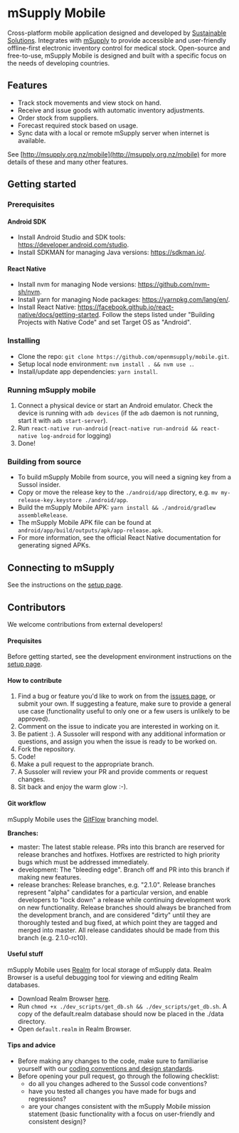 # mSupply Mobile

Cross-platform mobile application designed and developed by [Sustainable Solutions](http://sussol.net). Integrates with [mSupply](https://www.msupply.org.nz/) to provide accessible and user-friendly offline-first electronic inventory control for medical stock. Open-source and free-to-use, mSupply Mobile is designed and built with a specific focus on the needs of developing countries.

## Features

- Track stock movements and view stock on hand.
- Receive and issue goods with automatic inventory adjustments.
- Order stock from suppliers.
- Forecast required stock based on usage.
- Sync data with a local or remote mSupply server when internet is available.

See [http://msupply.org.nz/mobile](http://msupply.org.nz/mobile) for more details of these and many other features.

## Getting started

### Prerequisites

#### Android SDK

- Install Android Studio and SDK tools: https://developer.android.com/studio.
- Install SDKMAN for managing Java versions: https://sdkman.io/.

#### React Native

- Install nvm for managing Node versions: https://github.com/nvm-sh/nvm.
- Install yarn for managing Node packages: https://yarnpkg.com/lang/en/.
- Install React Native: https://facebook.github.io/react-native/docs/getting-started. Follow the steps listed under "Building Projects with Native Code" and set Target OS as "Android".

### Installing

- Clone the repo: `git clone https://github.com/openmsupply/mobile.git`.
- Setup local node environment: `nvm install . && nvm use .`.
- Install/update app dependencies: `yarn install`.

### Running mSupply mobile

1. Connect a physical device or start an Android emulator. Check the device is running with `adb devices` (if the `adb` daemon is not running, start it with `adb start-server`).
2. Run `react-native run-android` (`react-native run-android && react-native log-android` for logging)
3. Done!

### Building from source

- To build mSupply Mobile from source, you will need a signing key from a Sussol insider.
- Copy or move the release key to the `./android/app` directory, e.g. `mv my-release-key.keystore ./android/app`.
- Build the mSupply Mobile APK: `yarn install && ./android/gradlew assembleRelease`.
- The mSupply Mobile APK file can be found at `android/app/build/outputs/apk/app-release.apk`.
- For more information, see the official React Native documentation for generating signed APKs.

## Connecting to mSupply

See the instructions on the [setup page](https://github.com/sussol/mobile/wiki/Setup#setting-up-msupply-server).

## Contributors

We welcome contributions from external developers!

#### Prequisites

Before getting started, see the development environment instructions on the [setup page](https://github.com/openmsupply/mobile/wiki/Setup).

#### How to contribute

1. Find a bug or feature you'd like to work on from the [issues page](https://github.com/sussol/mobile/issues), or submit your own. If suggesting a feature, make sure to provide a general use case (functionality useful to only one or a few users is unlikely to be approved).
2. Comment on the issue to indicate you are interested in working on it.
3. Be patient :). A Sussoler will respond with any additional information or questions, and assign you when the issue is ready to be worked on.
4. Fork the repository.
5. Code!
6. Make a pull request to the appropriate branch.
7. A Sussoler will review your PR and provide comments or request changes.
8. Sit back and enjoy the warm glow :-).

#### Git workflow

mSupply Mobile uses the [GitFlow](https://datasift.github.io/gitflow/IntroducingGitFlow.html) branching model.

**Branches:**

- master: The latest stable release. PRs into this branch are reserved for release branches and hotfixes. Hotfixes are restricted to high priority bugs which must be addressed immediately.
- development: The "bleeding edge". Branch off and PR into this branch if making new features.
- release branches: Release branches, e.g. "2.1.0". Release branches represent "alpha" candidates for a particular version, and enable developers to "lock down" a release while continuing development work on new functionality. Release branches should always be branched from the development branch, and are considered "dirty" until they are thoroughly tested and bug fixed, at which point they are tagged and merged into master. All release candidates should be made from this branch (e.g. 2.1.0-rc10).

#### Useful stuff

mSupply Mobile uses [Realm](https://realm.io/) for local storage of mSupply data. Realm Browser is a useful debugging tool for viewing and editing Realm databases.

- Download Realm Browser [here](https://realm.io/products/realm-studio/#download-studio).
- Run `chmod +x ./dev_scripts/get_db.sh && ./dev_scripts/get_db.sh`. A copy of the default.realm database should now be placed in the ./data directory.
- Open `default.realm` in Realm Browser.

#### Tips and advice

- Before making any changes to the code, make sure to familiarise yourself with our [coding conventions and design standards](https://github.com/sussol/mobile/wiki/Code-Design).
- Before opening your pull request, go through the following checklist:
  - do all you changes adhered to the Sussol code conventions?
  - have you tested all changes you have made for bugs and regressions?
  - are your changes consistent with the mSupply Mobile mission statement (basic functionality with a focus on user-friendly and consistent design)?
